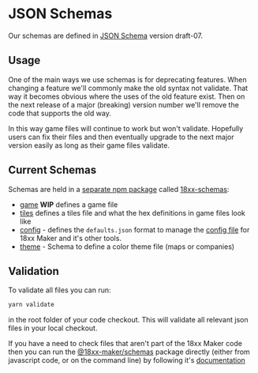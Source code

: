 # JSON Schemas

Our schemas are defined in [JSON Schema](https://json-schema.org/) version
draft-07.

## Usage

One of the main ways we use schemas is for deprecating features. When changing a
feature we'll commonly make the old syntax not validate. That way it becomes
obvious where the uses of the old feature exist. Then on the next release of a
major (breaking) version number we'll remove the code that supports the old way.

In this way game files will continue to work but won't validate. Hopefully users
can fix their files and then eventually upgrade to the next major version easily
as long as their game files validate.

## Current Schemas

Schemas are held in a [separate npm
package](https://www.npmjs.com/package/18xx-schemas) called
[18xx-schemas](https://github.com/18xx-maker/18xx-schemas):

- [game](/schemas/game.schema.json) **WIP** defines a game file
- [tiles](/schemas/tiles.schema.json) defines a tiles file and what the hex definitions in game files look like
- [config](/schemas/config.schema.json) - defines the `defaults.json` format to
  manage the [config
  file](https://github.com/18xx-maker/18xx-maker/blob/master/src/defaults.json)
  for 18xx Maker and it's other tools.
- [theme](/schemas/theme.schema.json) - Schema to define a color theme file
  (maps or companies)

## Validation

To validate all files you can run:

```sh
yarn validate
```

in the root folder of your code checkout. This will validate all relevant json
files in your local checkout.

If you have a need to check files that aren't part of the 18xx Maker code then
you can run the
[@18xx-maker/schemas](https://www.npmjs.com/package/@18xx-maker/schemas) package
directly (either from javascript code, or on the command line) by following it's
[documentation](https://github.com/18xx-maker/schemas)
